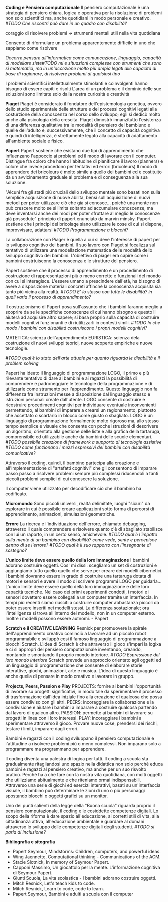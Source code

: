 **Coding e Pensiero computazionale**
Il pensiero computazionale è una strategia di pensiero chiara, logica e operativa per la risoluzione di problemi non solo scientifici ma, anche quotidiani in modo personale e creativo.
*#TODO Che riscontri può dare in un quadro con disabilità?*

coraggio di risolvere problemi -> strumenti mentali utili nella vita quotidiana

Consente di riformulare un problema apparentemente difficile in uno che sappiamo come risolvere

*Occorre pensare all'informatica come comuncazione, linguaggio, capacità di modellare siste#TODO mi e situazioni complesse con strumenti che sono si matematici, ma in un'accezione molto più ampia legati alle capacità di base di ragionare, di risolvere problemi di qualsiasi tipo*

I problemi scientifici intellettualmente stimolanti e coinvolgenti hanno bisogno di essere capiti e risolti
L'area di un problema e il dominio delle sue soluzioni sono limitate solo dalla nostra curiosità e creatività

**Piaget**
Piaget è considerato il fondatore dell'epistemologia genetica, ovvero dello studio sperimentale delle strutture e dei processi cognitivi legati alla costurzione della conoscenza nel corso dello sviluppo; egli si dedicò molto anche alla psicologia della crescita.
Piaget dimostrò innanzitutto l'esistenza di una differenza qualitativa tra le modalità di pensiero del bambiuno e quelle dell'adulto e, successivamente, che il concetto di capacità cognitiva e quindi di intelligenza, è strettamente legato alla capacità di adattamento all'ambiente sociale e fisico.

**Papert**
Papert sostiene che esistano due tipi di apprendimento che influenzano l'appoccio ai problemi ed il modo di lavorare con il computer.
Distingue fra coloro che hanno l'abitudine di pianificare il lavoro (planners) e colore che invece procedono per tentativi ed errori (bricoleurs)
Il modo di apprendere dei bricoleurs è molto simile a quello dei bambini ed è costituito da un avvicinamento graduale al problema e di conseguenza alla sua soluzione.

"Alcuni fra gli stadi più cruciali dello sviluppo mentale sono basati non sulla semplice acquisizione di nuove abilità, bensì sull'acquisizione di nuovi metodi per poter utilizzare ciò che già si conosce... poichè una mente non può crescere molto se si limita soltanto ad accumulare conoscenze, ma deve inventarsi anche dei modi per poter sfruttare al meglio le conoscenze già possedute" principio di papert enunciato da marvin minsky.
Papert sostiene che i principi del bricolage siano utilizzare le cose di cui si dispone, improvvisare, adattarsi 
*#TODO Programmazione a blocchi?*

La collaborazione con Piager è quella a cui si deve l'interesse di papert per lo sviluppo cognitivo dei bambini. 
Il suo lavoro con Piaget si focalizza sul tentativo di utilizzare una modellazione matematica delle modalità dello sviluppo cognitivo dei bambini. L'obiettivo di piager era capire come i bambini costrtuiscono la conoscenza e le strutture del pensiero.

Papert sostiene che il processo di apprendimento è un procedimento di costruzione di rappresentazioni più o meno corrette e funzionali del mondo con cui si interagisce. L'essere umano a prescindere dall'età, ha bisogno di avere a disposizione materiali concreti affinchè la conoscenza acquisita sia tanto più vicina alla realtà.
*#TODO E' lo stesso con tutte le disabilità? in quali varia il processo di apprendimento?*

Il costruzionismo di Papert posa sull'assunto che i bambini faranno meglio a scoprire da se le specifiche conoscenze di cui hanno bisogno e questo li aiuterà ad acquisire altro sapere; si basa proprio sulla capacità di costruire modelli cognitivi funzionanti e di riutilizzarli in contesti simili. 
*#TODO In che modo i bambini con disabilità costruiscono i propri modelli cognitivi?*

MATETICA: scienza dell'apprendimento
EURISTICA: scienza dela costruzione di nuovi sviluppi teorici, nuove scoperte empiriche e nuove tecnologie.

*#TODO qual'è lo stato dell'arte attuale per quanto riguarda le disabilità e il problem solving*

Papert ha ideato il linguaggio di programmazione LOGO, il primo e più rilevante tentativo di dare ai bambini e ai ragazzi la possibilità di comprendere e padroneggiare le tecnologie della programmazione e di utilizzarle come strumento per l'apprendimento. 
Questo linguaggio non fa differenza fra instruzioni messe a disposizione dal linguaggio stesso e istruzioni personali create dall'utente. 
LOGO consente di costruire e ricostruire procedimenti cognitivi per individuare eventuale inconvenienti permettendo, al bambini di imparare a crearsi un ragionamento, piuttosto che accettato o scartarlo in blocco come giusto o sbagliato.
LOGO è un linguaggio di programmazione formalmente molto rigoroso ma, allo stesso tempo semplice e visuale che consente con poche istruzioni di descrivere un algoritmo, orientato alla gestione delle liste e alla grafica della tartaruga, comprensibile ed utilizzabile anche da bambini delle scuole elementari.
*#TODO possibile creazione di framework a supporto di tecnologie assistive*
*#TODO come funzionano i mezzi espressivi dei bambini con disabilità comunicative?*

Attraverso il coding, quindi, il bambino partecipa alla creazione e all'implementazione di "artefatti cognitivi" che gli consentono di imparare passo passo a risolvere problemi sempre più complessi riducendoli a tanti piccoli problemi semplici di cui conoscere la soluzione.

Il computer viene utilizzato per decodificare ciò che il bambino ha codificato.

**Micromondo**
Sono piccoli universi, realtà delimitate, luoghi "sicuri" da esplorare in cui è possibile creare applicazioni sotto forma di percorsi di apprendimento, animazioni, simulazioni geometriche.

**Errore**
La ricerca e l'individuazione dell'errore, chiamato debugging, attraverso il quale comprendere e risolvere quanto c'è di sbagliato stabilisce con lui un raporto, in un certo senso, amichevole.
*#TODO qual'è l'impatto sulla mente di un bambino con disabilità? come vede, sente e percepisce dentro di se l'errore?*
*#TODO qual'è il suo rapporto con l'insegnante di sostegno?*

**L'unico limite deve essere quello della loro immaginazione**
I bambini adorano costruire oggetti. Cos' mi dissi: scegliamo un set di costruzioni e aggiungiamo tutto quello quello che serve per creare dei modelli cibernetici. I bambini dovranno essere in grado di costruire una tartaruga dotata di motori e sensori e avere il modo di scrivere programmi LOGO per guidarla... L'unico limite deve essere quello della loro immaginazione e delle loro capacità tecniche. Nel caso dei primi esperimenti condotti, i motori e i sensori dovettero essere collegati a un computer tramite un'interfaccia. In tempi più recenti siamo riusciti a costruire computer abbastanza piccoli da poter essere inseriti nei modelli stessi. La differenza sostazionale; ora l'intelligenza si trova all'interno del modello, non in un computer esterno. Inoltre i modelli possono essere autnomi. - Papert

**Scratch e il CREATIVE LEARNING**
Resnick per promuovere la spirale dell'apprendimento creativo cominciò a lavorare ad un piccolo robot programmabile e sviluppò così il famoso linguaggio di programmazione a blocchi Scratch.
L'idea di Scratch è che attraverso il gioco s'impari la logixa e ci si appropri del pensiero computazionale inventando, creando, montando e smontando il proprio mondo interiore. 
*#TODO Espressione del loro mondo interiore*
Scratch prevede un approccio orientato agli oggetti ed un linguaggio di programmazione che consente di elaborare storie interattive, giochi, animazioni, arte e musica. 
L'idea di questo linguaggio è anche quella di pensare in modo creativo e lavorare in gruppo.

**Projects, Peers, Passion e Play**
PROJECTS: fornire ai bambini l'opportunità di lavorare su progetti significativi, in modo tale da sperimentare il processo di trasformazione dall'idea iniziale fino alla creazione di qualcosa che possa essere condiviso con gli altri.
PEERS: incoraggiare la collaborazione e la condivisione e aiutare i bambini a imparare a costruire qualcosa partendo dal lavoro di qualcun altro.
PASSION: permette ai bambini di lavorare su progetti in linea con i loro interessi.
PLAY: incoraggiare i bambini a sperimentare attraverso il gioco. Provare nuove cose, prendersi dei rischi, testare i limiti, imparare dagli errori.

Bambini e ragazzi con il coding sviluppano il pensiero computazionale e l'attitudine a risolvere problemi più o meno complessi. Non imparano solo a programmare ma programmano per apprendere. 

Il coding diventa una palestra di logica per tutti. Il coding a scuola sta gradualmente ritagliandosi uno spazio nella didattica non solo perché educa bambini e ragazzi al pensiero creativo, ma anche per un suo risvolto pratico. Perché ha a che fare con la nostra vita quotidiana, con molti oggetti che utilizziamo abitualmente e che riteniamo ormai indispensabili. Attraverso una serie di giochi ed esercizi interattivi, basati su un'interfaccia visuale, il bambino può determinare le zioni di uno o più personaggi spostando blocchi o oggetti grafici su un monitor.

Uno dei punti salienti della legge della "Buona scuola" riguarda proprio il pensiero computazionale, il coding e le cosiddette competenze digitali. Lo scopo della riforma è dare spazio all'educazione, ai corretti stili di vita, alla cittadinanza attiva, all'educazione ambientale e guardare al domani attraverso lo sviluppo delle competenze digitali degli studenti.
*#TODO si parla di inclusione?*

**Bibliografia e sitografia**
- Papert Seymour, Mindstorms: Children, computers, and powerful ideas.
- Wing Jaennette, Computational thinking - Communications of the ACM.
- Stacie Slotnick, In memory of Seymour Papert.
- Capponi Massimo, Un giocattolo per la mente. L'informazione cognitiva di Seymour Papert.
- Giunti Scuola, La vita scolastica - I bambini adorano costruire oggetti.
- Mitch Resnick, Let's teach kids to code.
- Mitch Resnick, Learn to code, code to learn.
- Papert Seymour, Bambini e adulti a scuola con il computer